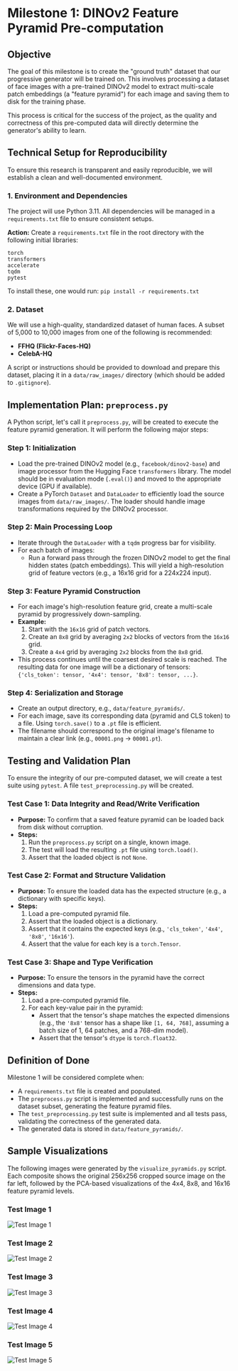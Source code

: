 # Milestone 1: DINOv2 Feature Pyramid Pre-computation

## Objective

The goal of this milestone is to create the "ground truth" dataset that our progressive generator will be trained on. This involves processing a dataset of face images with a pre-trained DINOv2 model to extract multi-scale patch embeddings (a "feature pyramid") for each image and saving them to disk for the training phase.

This process is critical for the success of the project, as the quality and correctness of this pre-computed data will directly determine the generator's ability to learn.

## Technical Setup for Reproducibility

To ensure this research is transparent and easily reproducible, we will establish a clean and well-documented environment.

### 1. Environment and Dependencies

The project will use Python 3.11. All dependencies will be managed in a `requirements.txt` file to ensure consistent setups.

**Action:** Create a `requirements.txt` file in the root directory with the following initial libraries:

```
torch
transformers
accelerate
tqdm
pytest
```

To install these, one would run:
`pip install -r requirements.txt`

### 2. Dataset

We will use a high-quality, standardized dataset of human faces. A subset of 5,000 to 10,000 images from one of the following is recommended:

*   **FFHQ (Flickr-Faces-HQ)**
*   **CelebA-HQ**

A script or instructions should be provided to download and prepare this dataset, placing it in a `data/raw_images/` directory (which should be added to `.gitignore`).

## Implementation Plan: `preprocess.py`

A Python script, let's call it `preprocess.py`, will be created to execute the feature pyramid generation. It will perform the following major steps:

### Step 1: Initialization

*   Load the pre-trained DINOv2 model (e.g., `facebook/dinov2-base`) and image processor from the Hugging Face `transformers` library. The model should be in evaluation mode (`.eval()`) and moved to the appropriate device (GPU if available).
*   Create a PyTorch `Dataset` and `DataLoader` to efficiently load the source images from `data/raw_images/`. The loader should handle image transformations required by the DINOv2 processor.

### Step 2: Main Processing Loop

*   Iterate through the `DataLoader` with a `tqdm` progress bar for visibility.
*   For each batch of images:
    *   Run a forward pass through the frozen DINOv2 model to get the final hidden states (patch embeddings). This will yield a high-resolution grid of feature vectors (e.g., a 16x16 grid for a 224x224 input).

### Step 3: Feature Pyramid Construction

*   For each image's high-resolution feature grid, create a multi-scale pyramid by progressively down-sampling.
*   **Example:**
    1.  Start with the `16x16` grid of patch vectors.
    2.  Create an `8x8` grid by averaging `2x2` blocks of vectors from the `16x16` grid.
    3.  Create a `4x4` grid by averaging `2x2` blocks from the `8x8` grid.
*   This process continues until the coarsest desired scale is reached. The resulting data for one image will be a dictionary of tensors: `{'cls_token': tensor, '4x4': tensor, '8x8': tensor, ...}`.

### Step 4: Serialization and Storage

*   Create an output directory, e.g., `data/feature_pyramids/`.
*   For each image, save its corresponding data (pyramid and CLS token) to a file. Using `torch.save()` to a `.pt` file is efficient.
*   The filename should correspond to the original image's filename to maintain a clear link (e.g., `00001.png` -> `00001.pt`).

## Testing and Validation Plan

To ensure the integrity of our pre-computed dataset, we will create a test suite using `pytest`. A file `test_preprocessing.py` will be created.

### Test Case 1: Data Integrity and Read/Write Verification

*   **Purpose:** To confirm that a saved feature pyramid can be loaded back from disk without corruption.
*   **Steps:**
    1.  Run the `preprocess.py` script on a single, known image.
    2.  The test will load the resulting `.pt` file using `torch.load()`.
    3.  Assert that the loaded object is not `None`.

### Test Case 2: Format and Structure Validation

*   **Purpose:** To ensure the loaded data has the expected structure (e.g., a dictionary with specific keys).
*   **Steps:**
    1.  Load a pre-computed pyramid file.
    2.  Assert that the loaded object is a dictionary.
    3.  Assert that it contains the expected keys (e.g., `'cls_token'`, `'4x4'`, `'8x8'`, `'16x16'`).
    4.  Assert that the value for each key is a `torch.Tensor`.

### Test Case 3: Shape and Type Verification

*   **Purpose:** To ensure the tensors in the pyramid have the correct dimensions and data type.
*   **Steps:**
    1.  Load a pre-computed pyramid file.
    2.  For each key-value pair in the pyramid:
        *   Assert that the tensor's shape matches the expected dimensions (e.g., the `'8x8'` tensor has a shape like `[1, 64, 768]`, assuming a batch size of 1, 64 patches, and a 768-dim model).
        *   Assert that the tensor's `dtype` is `torch.float32`.

## Definition of Done

Milestone 1 will be considered complete when:

*   A `requirements.txt` file is created and populated.
*   The `preprocess.py` script is implemented and successfully runs on the dataset subset, generating the feature pyramid files.
*   The `test_preprocessing.py` test suite is implemented and all tests pass, validating the correctness of the generated data.
*   The generated data is stored in `data/feature_pyramids/`.

## Sample Visualizations

The following images were generated by the `visualize_pyramids.py` script. Each composite shows the original 256x256 cropped source image on the far left, followed by the PCA-based visualizations of the 4x4, 8x8, and 16x16 feature pyramid levels.

### Test Image 1
![Test Image 1](https://raw.githubusercontent.com/timlawrenz/glowing-tribble/main/)

### Test Image 2
![Test Image 2](https://github.com/user/repo/blob/branch/examples/visualizations/)

### Test Image 3
![Test Image 3](https://github.com/user/repo/blob/branch/examples/visualizations/test_image_03.png?raw=true)

### Test Image 4
![Test Image 4](https://github.com/user/repo/blob/branch/examples/visualizations/test_image_04.png?raw=true)

### Test Image 5
![Test Image 5](https://github.com/user/repo/blob/branch/examples/visualizations/test_image_05.png?raw=true)
